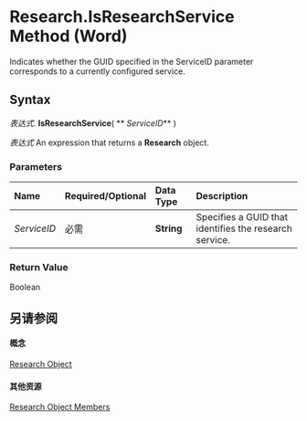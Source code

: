 
# Research.IsResearchService Method (Word)

Indicates whether the GUID specified in the ServiceID parameter corresponds to a currently configured service.


## Syntax

 _表达式_. **IsResearchService**( ** _ServiceID_** )

 _表达式_ An expression that returns a **Research** object.


### Parameters



|**Name**|**Required/Optional**|**Data Type**|**Description**|
|:-----|:-----|:-----|:-----|
| _ServiceID_|必需|**String**|Specifies a GUID that identifies the research service.|

### Return Value

Boolean


## 另请参阅


#### 概念


[Research Object](454e1fd6-0e52-84df-7d15-04fda00b177b.md)
#### 其他资源


[Research Object Members](http://msdn.microsoft.com/library/722f2efb-0c14-da6b-1173-29bab5f28928%28Office.15%29.aspx)